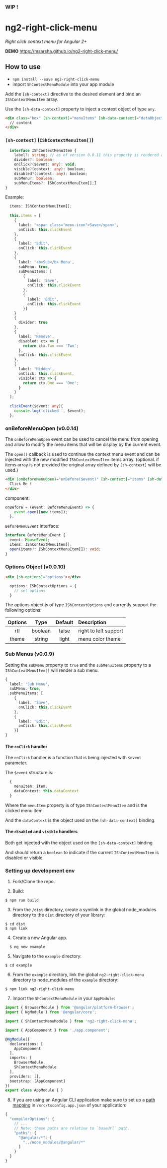 ### WIP !

# ng2-right-click-menu
_Right click context menu for Angular 2+_

__DEMO__ https://msarsha.github.io/ng2-right-click-menu/

## How to use

- `npm install --save ng2-right-click-menu`
- import `ShContextMenuModule` into your app module

Add the `[sh-context]` directive to the desired element and bind an `IShContextMenuItem` array.

Use the `[sh-data-context]` property to inject a context object of type `any`.

````html
<div class="box" [sh-context]="menuItems" [sh-data-context]="dataObject">
  // content
</div>
````

### `[sh-context]` (`IShContextMenuItem[]`)

````typescript
  interface IShContextMenuItem {
    label?: string; // as of version 0.0.11 this property is rendered as HTML
    divider?: boolean;
    onClick?($event: any): void;
    visible?(context: any): boolean;
    disabled?(context: any): boolean;
    subMenu?: boolean;
    subMenuItems?: IShContextMenuItem[];Ï
}
````

Example:

````typescript
  items: IShContextMenuItem[];
  
  this.items = [
    {
      label: '<span class="menu-icon">Save</span>',
      onClick: this.clickEvent
    },
    {
      label: 'Edit',
      onClick: this.clickEvent
    },
    {
      label: '<b>Sub</b> Menu',
      subMenu: true,
      subMenuItems: [
        {
          label: 'Save',
          onClick: this.clickEvent
        },
        {
          label: 'Edit',
          onClick: this.clickEvent
        }]
    }
    {
      divider: true
    },
    {
      label: 'Remove',
      disabled: ctx => {
        return ctx.Two === 'Two';
      },
      onClick: this.clickEvent
    },
    {
      label: 'Hidden',
      onClick: this.clickEvent,
      visible: ctx => {
        return ctx.One === 'One';
      }
    }
  ];
  
  clickEvent($event: any){
    console.log('clicked ', $event);
  };
````

### onBeforeMenuOpen (v0.0.14)

The `onBeforeMenuOpen` event can be used to cancel the menu from opening and allow to modify the menu items that will be display by the current event.

The `open()` callback is used to continue the context menu event and can be injected with the new modified `IShContextMenuItem` items array. (optional. if items array is not provided the original array defined by `[sh-context]` will be used.)

````html
<div (onBeforeMenuOpen)="onBefore($event)" [sh-context]="items" [sh-data-context]="dataCtxOne">
  Click Me !
</div>
````

component:

````typescript
onBefore = (event: BeforeMenuEvent) => {
    event.open([new items]);
  };
````

`BeforeMenuEvent` interface:
````typescript
interface BeforeMenuEvent {
  event: MouseEvent;
  items: IShContextMenuItem[];
  open(items?: IShContextMenuItem[]): void;
}
````

### Options Object (v0.0.10)

````html
<div [sh-options]="options"></div>
````

````typescript
  options: IShContextOptions = {
    // set options
  }
````

The options object is of type `IShContextOptions` and currently support the following options:

Options | Type | Default | Description
:---:|:---:|:---:|:---|
rtl|boolean|false|right to left support
theme|string|light|menu color theme

### Sub Menus (v0.0.9)

Setting the `subMenu` property to `true` and the `subMenuItems` property to a `IShContextMenuItem[]` will render a sub menu.

````typescript
{
  label: 'Sub Menu',
  subMenu: true,
  subMenuItems: [
    {
      label: 'Save',
      onClick: this.clickEvent
    },
    {
      label: 'Edit',
      onClick: this.clickEvent
    }]
}
````

#### The `onClick` handler

The `onClick` handler is a function that is being injected with `$event` parameter.

The `$event` structure is:

````typescript
  {
    menuItem: item,
    dataContext: this.dataContext
  }
````

Where the `menuItem` property is of type `IShContextMenuItem` and is the clicked menu item.

And the `dataContext` is the object used on the `[sh-data-context]` binding.


#### The `disabled` and `visible` handlers

Both get injected with the object used on the `[sh-data-context]` binding

And should return a `boolean` to indicate if the current `IShContextMenuItem` is disabled or visible.


### Setting up development env
1. Fork/Clone the repo.

2. Build:
  ```
  $ npm run build
  ```
  
3. From the `/dist` directory, create a symlink in the global node_modules directory to the `dist` directory of your library:
  ```
  $ cd dist
  $ npm link
  ```

4. Create a new Angular app.
  ```
    $ ng new example
  ```

5. Navigate to the `example` directory:
  ```
  $ cd example
  ``` 
  
6. From the `example` directory, link the global `ng2-right-click-menu` directory to node_modules of the `example` directory:
  ```
  $ npm link ng2-right-click-menu
  ```

7. Import the `ShContextMenuModule` in your `AppModule`:

````typescript
import { BrowserModule } from '@angular/platform-browser';
import { NgModule } from '@angular/core';

import { ShContextMenuModule } from 'ng2-right-click-menu';

import { AppComponent } from './app.component';

@NgModule({
  declarations: [
    AppComponent
  ],
  imports: [
    BrowserModule,
    ShContextMenuModule
  ],
  providers: [],
  bootstrap: [AppComponent]
})
export class AppModule { }

````

8. If you are using an Angular CLI application make sure to set up a [path mapping](https://github.com/angular/angular-cli/wiki/stories-linked-library#use-typesscript-path-mapping-for-peer-dependencies) in `/src/tsconfig.app.json` of your application:
  ```typescript
  {
    "compilerOptions": {
      // ...
      // Note: these paths are relative to `baseUrl` path.
      "paths": {
        "@angular/*": [
          "../node_modules/@angular/*"
        ]
      }
    }
  }
  ```
